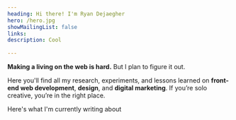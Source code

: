 ```yaml
---
heading: Hi there! I'm Ryan Dejaegher
hero: /hero.jpg
showMailingList: false
links:
description: Cool
  
---
```



**Making a living on the web is hard.** But I plan to figure it out. 

Here you'll find all my research, experiments, and lessons learned on **front-end web development**, **design**, and **digital marketing**. If you’re solo creative, you’re in the right place.

Here's what I'm currently writing about
